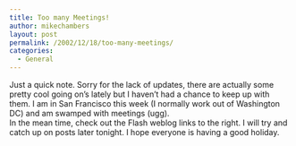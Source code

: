 ```yaml
---
title: Too many Meetings!
author: mikechambers
layout: post
permalink: /2002/12/18/too-many-meetings/
categories:
  - General
---
```



Just a quick note. Sorry for the lack of updates, there are actually some pretty cool going on&#8217;s lately but I haven&#8217;t had a chance to keep up with them. I am in San Francisco this week (I normally work out of Washington DC) and am swamped with meetings (ugg).  
In the mean time, check out the Flash weblog links to the right. I will try and catch up on posts later tonight. I hope everyone is having a good holiday.